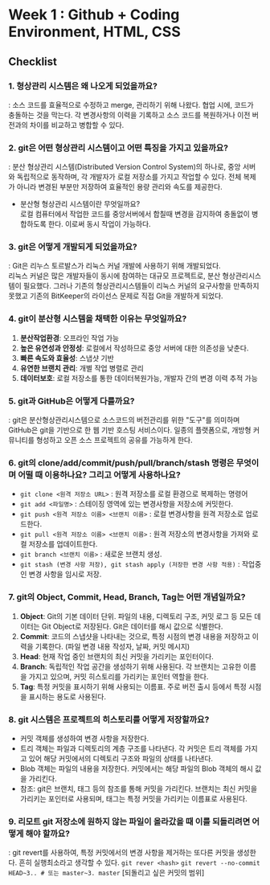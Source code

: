 # Week 1 : Github + Coding Environment, HTML, CSS
## Checklist
### 1. 형상관리 시스템은 왜 나오게 되었을까요?   
: 소스 코드를 효율적으로 수정하고 merge, 관리하기 위해 나왔다. 협업 시에, 코드가 충돌하는 것을 막는다. 각 변경사항의 이력을 기록하고 소스 코드를 복원하거나 이전 버전과의 차이를 비교하고 병합할 수 있다.
### 2. git은 어떤 형상관리 시스템이고 어떤 특징을 가지고 있을까요?   
: 분산 형상관리 시스템(Distributed Version Control System)의 하나로, 중앙 서버와 독립적으로 동작하며, 각 개발자가 로컬 저장소를 가지고 작업할 수 있다. 전체 복제가 아니라 변경된 부분만 저장하여 효율적인 용량 관리와 속도를 제공한다.   
  - 분산형 형상관리 시스템이란 무엇일까요?   
  로컬 컴퓨터에서 작업한 코드를 중앙서버에서 합칠때 변경을 감지하여 충돌없이 병합하도록 한다. 이로써 동시 작업이 가능하다.
### 3. git은 어떻게 개발되게 되었을까요?   
: Git은 리누스 토르발스가 리눅스 커널 개발에 사용하기 위해 개발되었다.   
리눅스 커널은 많은 개발자들이 동시에 참여하는 대규모 프로젝트로, 분산 형상관리시스템이 필요했다. 그러나 기존의 형상관리시스템들이 리눅스 커널의 요구사항을 만족하지 못했고 기존의 BitKeeper의 라이선스 문제로 직접 Git을 개발하게 되었다.
### 4. git이 분산형 시스템을 채택한 이유는 무엇일까요?   
1. **분산작업환경**: 오프라인 작업 가능
2. **높은 유연성과 안정성**: 로컬에서 작성하므로 중앙 서버에 대한 의존성을 낮춘다.
3. **빠른 속도와 효율성**: 스냅샷 기반
4. **유연한 브랜치 관리**: 개별 작업 병렬로 관리
5. **데이터보호**: 로컬 저장소를 통한 데이터복원가능, 개발자 간의 변경 이력 추적 가능
### 5. git과 GitHub은 어떻게 다를까요?   
: git은 분산형상관리시스템으로 소스코드의 버전관리를 위한 "도구"를 의미하며 GitHub은 git을 기반으로 한 웹 기반 호스팅 서비스이다. 일종의 플랫폼으로, 개방형 커뮤니티를 형성하고 오픈 소스 프로젝트의 공유를 가능하게 한다.
### 6. git의 clone/add/commit/push/pull/branch/stash 명령은 무엇이며 어떨 때 이용하나요? 그리고 어떻게 사용하나요?   
- `git clone <원격 저장소 URL>` : 원격 저장소를 로컬 환경으로 복제하는 명령어
- `git add <파일명>` : 스테이징 영역에 있는 변경사항을 저장소에 커밋한다.
- `git push <원격 저장소 이름> <브랜치 이름>` : 로컬 변경사항을 원격 저장소로 업로드한다.
- `git pull <원격 저장소 이름> <브랜치 이름>` : 원격 저장소의 변경사항을 가져와 로컬 저장소를 업데이트한다.
- `git branch <브랜치 이름>` : 새로운 브랜치 생성.
- `git stash (변경 사항 저장), git stash apply (저장한 변경 사항 적용)` : 작업중인 변경 사항을 임시로 저장.

### 7. git의 Object, Commit, Head, Branch, Tag는 어떤 개념일까요? 
1. **Object**: Git의 기본 데이터 단위. 파일의 내용, 디렉토리 구조, 커밋 로그 등 모든 데이터는 Git Object로 저장된다. Git은 데이터를 해시 값으로 식별한다.
2. **Commit**: 코드의 스냅샷을 나타내는 것으로, 특정 시점의 변경 내용을 저장하고 이력을 기록한다. (파일 변경 내용 작성자, 날짜, 커밋 메시지)
3. **Head**: 현재 작업 중인 브랜치의 최신 커밋을 가리키는 포인터이다.
4. **Branch**: 독립적인 작업 공간을 생성하기 위해 사용된다. 각 브랜치는 고유한 이름을 가지고 있으며, 커밋 히스토리를 가리키는 포인터 역할을 한다.
5. **Tag**: 특정 커밋을 표시하기 위해 사용되는 이름표. 주로 버전 출시 등에서 특정 시점을 표시하는 용도로 사용된다.
### 8. git 시스템은 프로젝트의 히스토리를 어떻게 저장할까요?
- 커밋 객체를 생성하여 변경 사항을 저장한다. 
- 트리 객체는 파일과 디렉토리의 계층 구조를 나타낸다. 각 커밋은 트리 객체를 가지고 있어 해당 커밋에서의 디렉토리 구조와 파일의 상태를 나타낸다.
- Blob 객체는 파일의 내용을 저장한다. 커밋에서는 해당 파일의 Blob 객체의 해시 값을 가리킨다.
- 참조: git은 브랜치, 태그 등의 참조를 통해 커밋을 가리킨다. 브랜치는 최신 커밋을 가리키는 포인터로 사용되며, 태그는 특정 커밋을 가리키는 이름표로 사용된다.
### 9. 리모트 git 저장소에 원하지 않는 파일이 올라갔을 때 이를 되돌리려면 어떻게 해야 할까요?
: git revert를 사용하여, 특정 커밋에서의 변경 사항을 제거하는 또다른 커밋을 생성한다. 흔히 실행최소라고 생각할 수 있다.
`git rever <hash>`
`git revert --no-commit HEAD~3.. # 또는 master~3. master`  [되돌리고 싶은 커밋의 범위]

